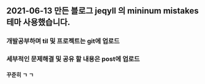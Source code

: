 ## 2021-06-13 만든 블로그 jeqyll 의 mininum mistakes 테마 사용했습니다.
### 개발공부하며 til 및 프로젝트는 git에 업로드
### 세부적인 문제해결 및 공유 할 내용은 post에 업로드

#### 꾸준히 ㄱ ㄱ
